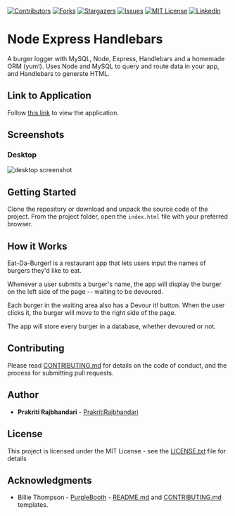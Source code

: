 [contributors-shield]: https://img.shields.io/github/contributors/yours-kkuznets/Coinchange-Crypto-Tracker.svg?style=flat-square
[contributors-url]: https://github.com/yours-kkuznets/Coinchange-Crypto-Tracker/graphs/contributors
[forks-shield]: https://img.shields.io/github/forks/yours-kkuznets/Coinchange-Crypto-Tracker.svg?style=flat-square
[forks-url]: https://github.com/yours-kkuznets/Coinchange-Crypto-Tracker/network/members
[stars-shield]: https://img.shields.io/github/stars/yours-kkuznets/Coinchange-Crypto-Tracker.svg?style=flat-square
[stars-url]: https://github.com/yours-kkuznets/Coinchange-Crypto-Tracker/stargazers
[issues-shield]: https://img.shields.io/github/issues/yours-kkuznets/Coinchange-Crypto-Tracker.svg?style=flat-square
[issues-url]: https://github.com/yours-kkuznets/Coinchange-Crypto-Tracker/issues
[license-shield]: https://img.shields.io/github/license/yours-kkuznets/Coinchange-Crypto-Tracker.svg?style=flat-square
[license-url]: https://github.com/yours-kkuznets/Coinchange-Crypto-Tracker/blob/master/LICENSE.txt
[linkedin-shield]: https://img.shields.io/badge/-LinkedIn-black.svg?style=flat-square&logo=linkedin&colorB=555
[linkedin-url]: https://linkedin.com/in/yourskkuznets

[![Contributors][contributors-shield]][contributors-url] [![Forks][forks-shield]][forks-url] [![Stargazers][stars-shield]][stars-url] [![Issues][issues-shield]][issues-url] [![MIT License][license-shield]][license-url] [![LinkedIn][linkedin-shield]][linkedin-url]

# Node Express Handlebars

A burger logger with MySQL, Node, Express, Handlebars and a homemade ORM (yum!). Uses Node and MySQL to query and route data in your app, and Handlebars to generate HTML.

## Link to Application

Follow [this link](https://yours-kkuznets.github.io/Coinchange-Crypto-Tracker/) to view the application.

## Screenshots

### Desktop

<img src="./img/desktop.PNG" alt="  desktop screenshot"/>


## Getting Started

Clone the repository or download and unpack the source code of the project. From the project folder, open the `index.html` file with your preferred browser.

## How it Works

Eat-Da-Burger! is a restaurant app that lets users input the names of burgers they'd like to eat.

Whenever a user submits a burger's name, the app will display the burger on the left side of the page -- waiting to be devoured.

Each burger in the waiting area also has a Devour it! button. When the user clicks it, the burger will move to the right side of the page.

The app will store every burger in a database, whether devoured or not.


## Contributing

Please read [CONTRIBUTING.md](https://github.com/yours-kkuznets/Random-Password-Generator/blob/master/CONTRIBUTING.md) for details on the code of conduct, and the process for submitting pull requests.

## Author

- **Prakriti Rajbhandari** - [PrakritiRajbhandari](https://github.com/PrakritiRajbhandari)

## License

This project is licensed under the MIT License - see the [LICENSE.txt](https://github.com/yours-kkuznets/Random-Password-Generator/blob/master/LICENSE.txt) file for details

## Acknowledgments

- Billie Thompson - [PurpleBooth](https://gist.github.com/PurpleBooth) - [README.md](https://gist.github.com/PurpleBooth/109311bb0361f32d87a2) and [CONTRIBUTING.md](https://gist.github.com/PurpleBooth/b24679402957c63ec426) templates.
